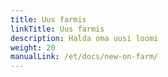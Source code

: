 ```yaml
---
title: Uus farmis
linkTitle: Uus farmis
description: Halda oma uusi loomi
weight: 20
manualLink: /et/docs/new-on-farm/
---
```

<script>
  window.location.href = "/et/docs/new-on-farm/";
</script>
